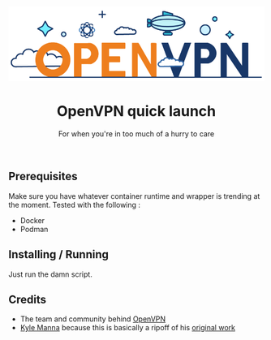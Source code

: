 <div align='center'>
    <img alt='OpenVPN image' src='openvpn.png'>
</div>

<div align='center'><h1>OpenVPN quick launch</h1></div>
<div align='center'>For when you're in too much of a hurry to care</div>
<br>
<br>

## Prerequisites

Make sure you have whatever container runtime and wrapper is trending at the
moment. Tested with the following :

- Docker
- Podman

## Installing / Running

Just run the damn script.

## Credits

- The team and community behind [OpenVPN](https://openvpn.net/)
- [Kyle Manna](https://github.com/kylemanna) because this is basically a ripoff of his [original work](https://github.com/kylemanna/docker-openvpn)

